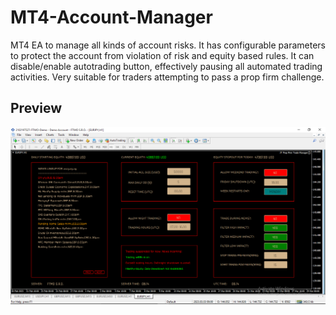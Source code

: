 # MT4-Account-Manager
 MT4 EA to manage all kinds of account risks. It has configurable parameters to protect the account from violation of risk and equity based rules. It can disable/enable autotrading button, effectively pausing all automated trading activities. Very suitable for traders attempting to pass a prop firm challenge. 

 ## Preview
![Screenshot](mt4-account-manager.png)

